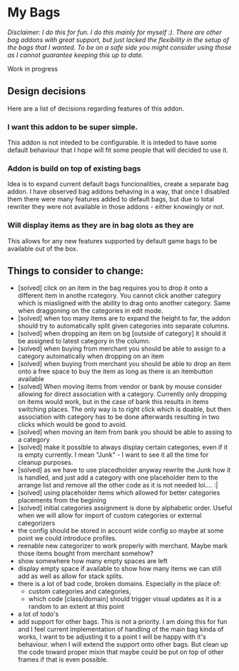 # My Bags

*Disclaimer: I do this for fun. I do this mainly for myself :). There are other bag addons with great support, but just lacked the flexibility in the setup of the bags that I wanted. To be on a safe side you might consider using those as I cannot guarantee keeping this up to date.*


Work in progress



## Design decisions 

Here are a list of decisions regarding features of this addon.

### I want this addon to be super simple.

This addon is not inteded to be configurable. It is inteded to have some default behaviour that I hope will fit some people that will decided to use it.

### Addon is build on top of existing bags

Idea is to expand current default bags funcionalities, create a separate bag addon. I have observed bag addons behaving in a way, that once I disabled them there were many features added to default bags, but due to total rewriter they were not available in those addons - either knowingly or not.

### Will display items as they are in bag slots as they are

This allows for any new features supported by default game bags to be available out of the box.

## Things to consider to change:

* [solved] click on an item in the bag requires you to drop it onto a different item in anothe rcategory. You cannot click another category which is miasligned with the ability to drag onto another category. Same when draggoning on the categories in edit mode.
* [solved] when too many items are to expand the height to far, the addon should try to automatically split given categories into separate columns.
* [solved] when dropping an item on bg [outside of category] it should it be assigned to latest category in the column.
* [solved] when buying from merchant you should be able to assign to a category automatically when dropping on an item 
* [solved] when buying from merchant you should be able to drop an item onto a free space to buy the item as long as there is an itembutton available
* [solved] When moving items from vendor or bank by mouse consider allowing for direct association with a category. Currently only dropping on items would work, but in the case of bank this results in items switching places. The only way is to right click which is doable, but then association with category has to be done afterwards resulting in two clicks which would be good to avoid.
* [solved] when moving an item from bank you should be able to assing to a category
* [solved] make it possible to always display certain categories, even if it is empty currently. I mean "Junk" - I want to see it all the time for cleanup purposes.
* [solved] as we have to use placedholder anyway rewrite the Junk how it is handled, and just add a category with one placeholder item to the arrange list and remove all the other code as it is not needed lol.... :|
* [solved] using placeholder items which allowed for better categories placements from the begining
* [solved] initial categories assignment is done by alphabetic order. Useful when we will allow for import of custom categories or external categorizers
* the config should be stored in account wide config so maybe at some point we could introduce profiles.
* reenable new categorizer to work properly with merchant. Maybe mark those items bought from merchant somehow?
* show somewhere how many empty spaces are left
* display empty space if available to show how many items we can still add as well as allow for stack splits.
* there is a lot of bad code, broken domains. Especially in the place of:
  * custom categories and categories,
  * which code [class/domain] should trigger visual updates as it is a random to an extent at this point
* a lot of todo's
* add support for other bags. This is not a priority. I am doing this for fun and I feel current implementation of handling of the main bag kinda of works, I want to be adjusting it to a point I will be happy with it's behaviour. when I will extend the support onto other bags. But clean up the code toward proper mixin that maybe could be put on top of other frames if that is even possible.
